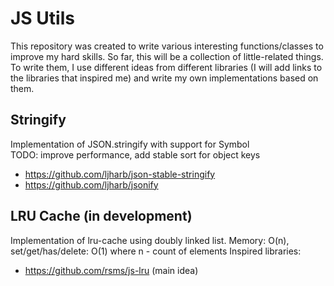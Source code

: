 # JS Utils

This repository was created to write various interesting functions/classes to improve my hard skills.
So far, this will be a collection of little-related things. To write them, I use different ideas
from different libraries (I will add links to the libraries that inspired me)
and write my own implementations based on them.


## Stringify

Implementation of JSON.stringify with support for Symbol
<br>TODO: improve performance, add stable sort for object keys
* https://github.com/ljharb/json-stable-stringify
* https://github.com/ljharb/jsonify

## LRU Cache (in development)

Implementation of lru-cache using doubly linked list.
Memory: O(n), set/get/has/delete: O(1) where n - count of elements
Inspired libraries:
* https://github.com/rsms/js-lru (main idea)
